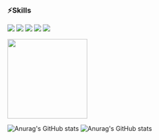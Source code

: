 ### ⚡Skills 
<p>
<img src="https://img.shields.io/badge/Dart-0175C2?style=for-the-badge&logo=Dart&logoColor=white">
<img src="https://img.shields.io/badge/Flutter-02569B?style=for-the-badge&logo=Flutter&logoColor=white">
<img src="https://img.shields.io/badge/JavaScript-F7DF1E?style=for-the-badge&logo=JavaScript&logoColor=white">
<img src="https://img.shields.io/badge/TypeScript-3178C6?style=for-the-badge&logo=TypeScript&logoColor=white">
<img src="https://img.shields.io/badge/React-61DAFB?style=for-the-badge&logo=React&logoColor=white">

</p>

<a href="https://github.com/soonger3306">
 <img align="center" style="height:180px" src="https://github-readme-stats.vercel.app/api/top-langs/?username=soonger3306&layout=compact&theme=radical&hide_border=true" />
</a>

![Anurag's GitHub stats](https://github-readme-stats.vercel.app/api?username=soonger3306&show_icons=true&theme=radical)
![Anurag's GitHub stats](https://github-readme-stats.vercel.app/api?username=soonger3306&count_private=true&theme=radical)


<!--

- 🔭 I’m currently working on ...
- 🌱 I’m currently learning ...
- 👯 I’m looking to collaborate on ...
- 🤔 I’m looking for help with ...
- 💬 Ask me about ...
- 📫 How to reach me: ...
- 😄 Pronouns: ...
- ⚡ Fun fact: ...
-->
